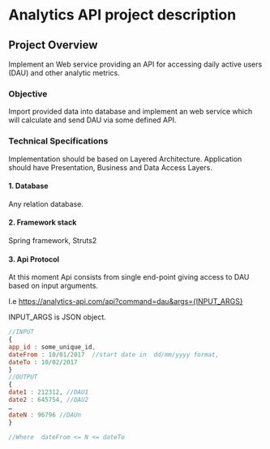 # Analytics API project description

## Project Overview 

  Implement an Web service providing an API for accessing daily active users (DAU) and other analytic metrics. 
  
### Objective
Import provided data into database and implement an web service which will calculate and send DAU via some defined API.
### Technical Specifications
Implementation should be based on Layered Architecture. 
Application should have Presentation, Business and Data Access Layers.
#### 1. Database

  Any relation database.

#### 2. Framework stack

Spring framework,
Struts2
  
#### 3. Api Protocol

At this moment Api consists from single end-point giving access to DAU based on input arguments. 

  I.e  https://analytics-api.com/api?command=dau&args={INPUT_ARGS}


INPUT_ARGS is JSON object.


```javascript
//INPUT
{
app_id : some_unique_id,
dateFrom : 10/01/2017  //start date in  dd/mm/yyyy format,
dateTo : 10/02/2017
}
//OUTPUT
{
date1 : 212312, //DAU1
date2 : 645754, //DAU2
…
dateN : 96796 //DAUn
}

//Where  dateFrom <= N <= dateTo
```
